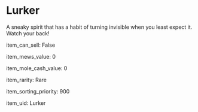 # Lurker

A sneaky spirit that has a habit of turning invisible when you least expect it. Watch your back!

item_can_sell: False

item_mews_value: 0

item_mole_cash_value: 0

item_rarity: Rare

item_sorting_priority: 900

item_uid: Lurker